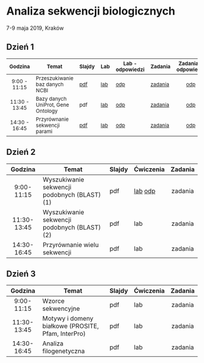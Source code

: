 # Analiza sekwencji biologicznych
7-9 maja 2019, Kraków

## Dzień 1

| <sub>Godzina</sub> | <sub>Temat</sub> | <sub>Slajdy</sub> | <sub>Lab</sub> | <sub>Lab - odpowiedzi</sub> | <sub>Zadania</sub> | <sub>Zadania - odpowiedzi</sub> |
| :---: | --- | --- | --- | --- | --- | :---: |
| <sub>9:00 - 11:15</sub> | <sub>Przeszukiwanie baz danych NCBI</sub> | <sub>[pdf](./day1/1-slides.md)</sub> | <sub>[lab](./day1/1-lab.md)</sub> | <sub>[odp](./day1/1-lab.odpowiedzi.md)</sub> | <sub>[zadania](./day1/1-zadania.md)</sub> | <sub>[odp](./day1/1-zadania.odpowiedzi.md)</sub> |
| <sub>11:30 - 13:45</sub> | <sub>Bazy danych UniProt, Gene Ontology</sub> | <sub>pdf</sub> | <sub>[lab](./day1/2-lab.md)</sub> | <sub>[odp](./day1/2-lab.odpowiedzi.md)</sub> | <sub>[zadania](./day1/2-zadania.md)</sub> | <sub>[odp](./day1/2-zadania.odpowiedzi.md)</sub> |
| <sub>14:30 - 16:45</sub> | <sub>Przyrównanie sekwencji parami</sub> | <sub>[pdf](./day1/3-slides.pdf)</sub> | <sub>[lab](./day1/3-lab.md)</sub> | <sub>[odp](./day1/3-lab.odpowiedzi.md)</sub> | <sub>[zadania](./day1/3-zadania.md)</sub> | <sub>[odp](./day1/2-zadania.odpowiedzi.md)</sub> |


## Dzień 2

| Godzina | Temat | Slajdy | Ćwiczenia | Zadania |
| :---: | ----- | --- | --- | :---: |
| 9:00-11:15 | Wyszukiwanie sekwencji podobnych (BLAST) (1) | pdf | [lab](./day2/1-lab.md) [odp](./day2/1-lab.odpowiedzi.md) | zadania |
| 11:30-13:45 | Wyszukiwanie sekwencji podobnych (BLAST) (2) | pdf | lab | zadania |
| 14:30-16:45 | Przyrównanie wielu sekwencji | pdf | lab | zadania |

## Dzień 3

| Godzina | Temat | Slajdy | Ćwiczenia | Zadania |
| :---: | ----- | --- | --- | :---: |
| 9:00-11:15 | Wzorce sekwencyjne | pdf | lab | zadania |
| 11:30-13:45 | Motywy i domeny białkowe (PROSITE, Pfam, InterPro) | pdf | lab | zadania |
| 14:30-16:45 | Analiza filogenetyczna | pdf | lab | zadania |